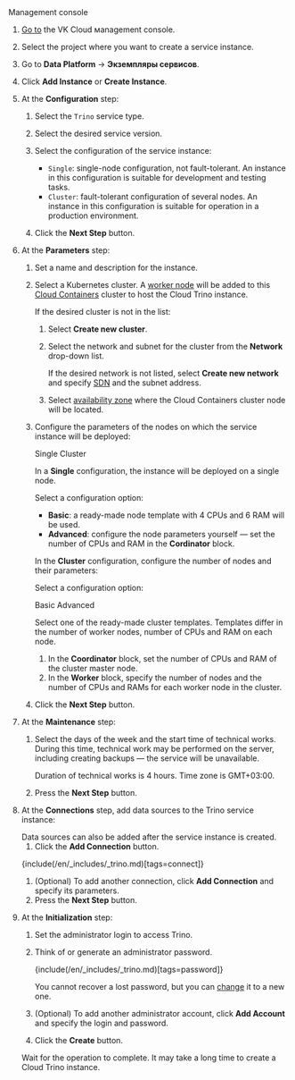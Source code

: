 <tabs>
<tablist>
<tab>Management console</tab>
</tablist>
<tabpanel>

1. [Go to](https://msk.cloud.vk.com/app/) the VK Cloud мanagement console.
1. Select the project where you want to create a service instance.
1. Go to **Data Platform** → **Экземпляры сервисов**.
1. Click **Add Instance** or **Create Instance**.
1. At the **Configuration** step:

   1. Select the `Trino` service type.
   1. Select the desired service version.
   1. Select the configuration of the service instance:

      - `Single`: single-node configuration, not fault-tolerant. An instance in this configuration is suitable for development and testing tasks.
      - `Cluster`: fault-tolerant configuration of several nodes. An instance in this configuration is suitable for operation in a production environment.

   1. Click the **Next Step** button.

1. At the **Parameters** step:

   1. Set a name and description for the instance.
   1. Select a Kubernetes cluster.  A [worker node](/en/kubernetes/k8s/concepts/architecture#cluster_topologies) will be added to this [Cloud Containers](/en/kubernetes/k8s) cluster to host the Cloud Trino instance.

      If the desired cluster is not in the list:

      1. Select **Create new cluster**.
      1. Select the network and subnet for the cluster from the **Network** drop-down list.

         If the desired network is not listed, select **Create new network** and specify [SDN](/en/networks/vnet/concepts/architecture#sdns_used) and the subnet address.

      1. Select [availability zone](/en/intro/start/concepts/architecture#az) where the Cloud Containers cluster node will be located.
   1. Configure the parameters of the nodes on which the service instance will be deployed:

      <tabs>
      <tablist>
      <tab>Single</tab>
      <tab>Cluster</tab>
      </tablist>
      <tabpanel>

      In a **Single** configuration, the instance will be deployed on a single node. 
   
      Select a configuration option:

      - **Basic**: a ready-made node template with 4 CPUs and 6 RAM will be used.
      - **Advanced**: configure the node parameters yourself — set the number of CPUs and RAM in the **Cordinator** block.

      </tabpanel>
      <tabpanel>

      In the **Cluster** configuration, configure the number of nodes and their parameters:
      
      Select a configuration option:

      <tabs>
      <tablist>
      <tab>Basic</tab>
      <tab>Advanced</tab>
      </tablist>
      <tabpanel>
      
      Select one of the ready-made cluster templates. Templates differ in the number of worker nodes, number of CPUs and RAM on each node.
   
      </tabpanel>
      <tabpanel>
   
      1. In the **Coordinator** block, set the number of CPUs and RAM of the cluster master node.
      1. In the **Worker** block, specify the number of nodes and the number of CPUs and RAMs for each worker node in the cluster.
      
      </tabpanel>
      </tabs>
      
   1. Click the **Next Step** button.
1. At the **Maintenance** step:

   1. Select the days of the week and the start time of technical works. During this time, technical work may be performed on the server, including creating backups — the service will be unavailable.

      <info>
      Duration of technical works is 4 hours. Time zone is GMT+03:00.  
      </info>
      
   1. Press the **Next Step** button.
1. At the **Connections** step, add data sources to the Trino service instance:

   <info>
   Data sources can also be added after the service instance is created.
   </info>

   1. Click the **Add Connection** button.

   {include(/en/_includes/_trino.md)[tags=connect]}
   
   1. (Optional) To add another connection, click **Add Connection** and specify its parameters.
   1. Press the **Next Step** button.
1. At the **Initialization** step:

   1. Set the administrator login to access Trino.
   1. Think of or generate an administrator password.

      {include(/en/_includes/_trino.md)[tags=password]}

      <info>

      You cannot recover a lost password, but you can [change](../management#change_password) it to a new one.

      </info>

   1. (Optional) To add another administrator account, click **Add Account** and specify the login and password.
   1. Click the **Create** button.

   Wait for the operation to complete. It may take a long time to create a Cloud Trino instance.

</tabpanel>
</tabs>
